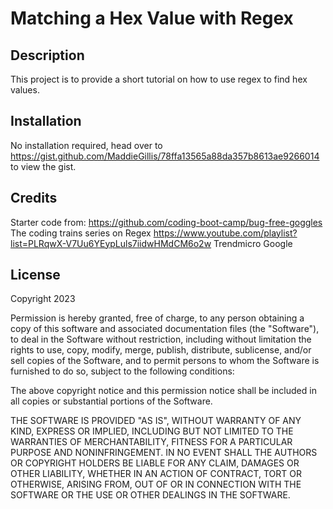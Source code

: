 # Matching a Hex Value with Regex

## Description

This project is to provide a short tutorial on how to use regex to find hex values.


## Installation

No installation required, head over to https://gist.github.com/MaddieGillis/78ffa13565a88da357b8613ae9266014 to view the gist.

## Credits
Starter code from: https://github.com/coding-boot-camp/bug-free-goggles
The coding trains series on Regex https://www.youtube.com/playlist?list=PLRqwX-V7Uu6YEypLuls7iidwHMdCM6o2w
Trendmicro
Google

## License

Copyright 2023

Permission is hereby granted, free of charge, to any person obtaining a copy of this software and associated documentation files (the "Software"), to deal in the Software without restriction, including without limitation the rights to use, copy, modify, merge, publish, distribute, sublicense, and/or sell copies of the Software, and to permit persons to whom the Software is furnished to do so, subject to the following conditions:

The above copyright notice and this permission notice shall be included in all copies or substantial portions of the Software.

THE SOFTWARE IS PROVIDED "AS IS", WITHOUT WARRANTY OF ANY KIND, EXPRESS OR IMPLIED, INCLUDING BUT NOT LIMITED TO THE WARRANTIES OF MERCHANTABILITY, FITNESS FOR A PARTICULAR PURPOSE AND NONINFRINGEMENT. IN NO EVENT SHALL THE AUTHORS OR COPYRIGHT HOLDERS BE LIABLE FOR ANY CLAIM, DAMAGES OR OTHER LIABILITY, WHETHER IN AN ACTION OF CONTRACT, TORT OR OTHERWISE, ARISING FROM, OUT OF OR IN CONNECTION WITH THE SOFTWARE OR THE USE OR OTHER DEALINGS IN THE SOFTWARE.
